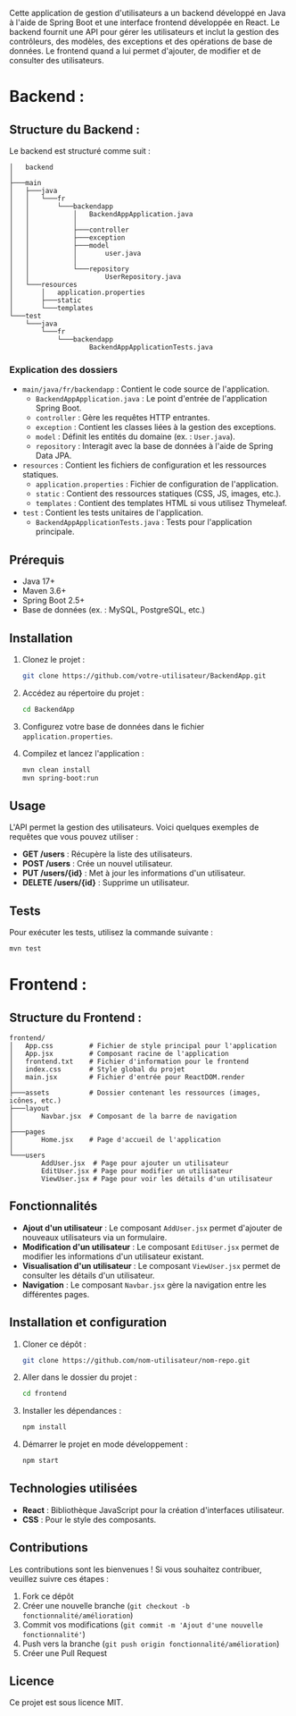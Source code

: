 Cette application de gestion d'utilisateurs a un backend développé en Java à l'aide de Spring Boot et une interface frontend développée en React. 
Le backend fournit une API pour gérer les utilisateurs et inclut la gestion des contrôleurs, des modèles, des exceptions et des opérations de base de données.
Le frontend quand a lui permet d'ajouter, de modifier et de consulter des utilisateurs.

# Backend :

## Structure du Backend :

Le backend est structuré comme suit :

```
│   backend
│   
├───main
│   ├───java
│   │   └───fr
│   │       └───backendapp
│   │           │   BackendAppApplication.java
│   │           │   
│   │           ├───controller
│   │           ├───exception
│   │           ├───model
│   │           │       user.java
│   │           │       
│   │           └───repository
│   │                   UserRepository.java
│   └───resources
│       │   application.properties
│       ├───static
│       └───templates
└───test
    └───java
        └───fr
            └───backendapp
                    BackendAppApplicationTests.java
```

### Explication des dossiers

- `main/java/fr/backendapp` : Contient le code source de l'application.
  - `BackendAppApplication.java` : Le point d'entrée de l'application Spring Boot.
  - `controller` : Gère les requêtes HTTP entrantes.
  - `exception` : Contient les classes liées à la gestion des exceptions.
  - `model` : Définit les entités du domaine (ex. : `User.java`).
  - `repository` : Interagit avec la base de données à l'aide de Spring Data JPA.
- `resources` : Contient les fichiers de configuration et les ressources statiques.
  - `application.properties` : Fichier de configuration de l'application.
  - `static` : Contient des ressources statiques (CSS, JS, images, etc.).
  - `templates` : Contient des templates HTML si vous utilisez Thymeleaf.
- `test` : Contient les tests unitaires de l'application.
  - `BackendAppApplicationTests.java` : Tests pour l'application principale.

## Prérequis

- Java 17+
- Maven 3.6+
- Spring Boot 2.5+
- Base de données (ex. : MySQL, PostgreSQL, etc.)

## Installation

1. Clonez le projet :
   ```bash
   git clone https://github.com/votre-utilisateur/BackendApp.git
   ```
2. Accédez au répertoire du projet :
   ```bash
   cd BackendApp
   ```
3. Configurez votre base de données dans le fichier `application.properties`.

4. Compilez et lancez l'application :
   ```bash
   mvn clean install
   mvn spring-boot:run
   ```

## Usage

L'API permet la gestion des utilisateurs. Voici quelques exemples de requêtes que vous pouvez utiliser :

- **GET /users** : Récupère la liste des utilisateurs.
- **POST /users** : Crée un nouvel utilisateur.
- **PUT /users/{id}** : Met à jour les informations d'un utilisateur.
- **DELETE /users/{id}** : Supprime un utilisateur.

## Tests

Pour exécuter les tests, utilisez la commande suivante :

```bash
mvn test
```

# Frontend :

## Structure du Frontend :

```
frontend/
│   App.css         # Fichier de style principal pour l'application
│   App.jsx         # Composant racine de l'application
│   frontend.txt    # Fichier d'information pour le frontend
│   index.css       # Style global du projet
│   main.jsx        # Fichier d'entrée pour ReactDOM.render
│   
├───assets          # Dossier contenant les ressources (images, icônes, etc.)
├───layout
│       Navbar.jsx  # Composant de la barre de navigation
│       
├───pages
│       Home.jsx    # Page d'accueil de l'application
│       
└───users
        AddUser.jsx  # Page pour ajouter un utilisateur
        EditUser.jsx # Page pour modifier un utilisateur
        ViewUser.jsx # Page pour voir les détails d'un utilisateur
```

## Fonctionnalités

- **Ajout d'un utilisateur** : Le composant `AddUser.jsx` permet d'ajouter de nouveaux utilisateurs via un formulaire.
- **Modification d'un utilisateur** : Le composant `EditUser.jsx` permet de modifier les informations d'un utilisateur existant.
- **Visualisation d'un utilisateur** : Le composant `ViewUser.jsx` permet de consulter les détails d'un utilisateur.
- **Navigation** : Le composant `Navbar.jsx` gère la navigation entre les différentes pages.

## Installation et configuration

1. Cloner ce dépôt :
   ```bash
   git clone https://github.com/nom-utilisateur/nom-repo.git
   ```

2. Aller dans le dossier du projet :
   ```bash
   cd frontend
   ```

3. Installer les dépendances :
   ```bash
   npm install
   ```

4. Démarrer le projet en mode développement :
   ```bash
   npm start
   ```

## Technologies utilisées

- **React** : Bibliothèque JavaScript pour la création d'interfaces utilisateur.
- **CSS** : Pour le style des composants.
  
## Contributions

Les contributions sont les bienvenues ! Si vous souhaitez contribuer, veuillez suivre ces étapes :

1. Fork ce dépôt
2. Créer une nouvelle branche (`git checkout -b fonctionnalité/amélioration`)
3. Commit vos modifications (`git commit -m 'Ajout d'une nouvelle fonctionnalité'`)
4. Push vers la branche (`git push origin fonctionnalité/amélioration`)
5. Créer une Pull Request

## Licence

Ce projet est sous licence MIT.

